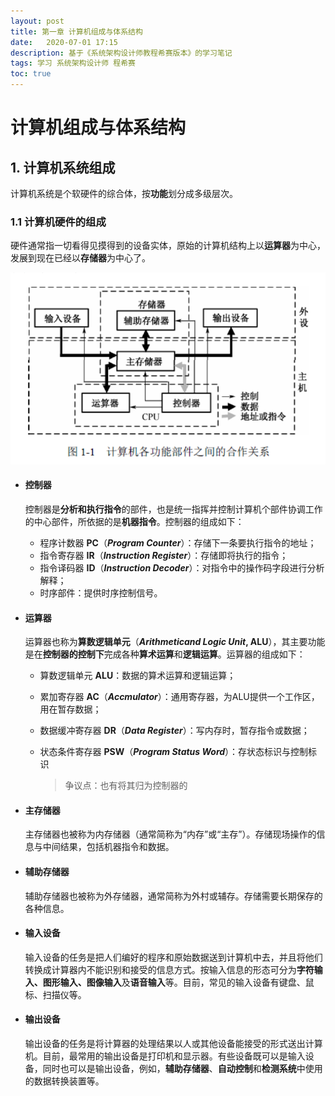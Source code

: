 ```yaml
---
layout: post
title: 第一章 计算机组成与体系结构
date:   2020-07-01 17:15
description: 基于《系统架构设计师教程希赛版本》的学习笔记
tags: 学习 系统架构设计师 程希赛
toc: true
---
```


# 计算机组成与体系结构

## 1. 计算机系统组成

​	计算机系统是个软硬件的综合体，按**功能**划分成多级层次。

### 1.1 计算机硬件的组成

​	硬件通常指一切看得见摸得到的设备实体，原始的计算机结构上以**运算器**为中心，发展到现在已经以**存储器**为中心了。

![计算机各功能件的合作关系](/assets/images/2020-07-01-first-capture/20200705173441.png)

* #### 控制器

  控制器是**分析和执行指令**的部件，也是统一指挥并控制计算机个部件协调工作的中心部件，所依据的是**机器指令**。控制器的组成如下：

  * 程序计数器 **PC**（***Program Counter***）：存储下一条要执行指令的地址；
  * 指令寄存器 **IR**（***Instruction Register***）：存储即将执行的指令；
  * 指令译码器 **ID**（***Instruction Decoder***）：对指令中的操作码字段进行分析解释；
  * 时序部件：提供时序控制信号。

* #### 运算器

  运算器也称为**算数逻辑单元**（***Arithmeticand Logic Unit*, ALU**），其主要功能是在**控制器的控制下**完成各种**算术运算**和**逻辑运算**。运算器的组成如下：

  * 算数逻辑单元 **ALU**：数据的算术运算和逻辑运算；

  * 累加寄存器 **AC**（***Accmulator***）：通用寄存器，为ALU提供一个工作区，用在暂存数据；

  * 数据缓冲寄存器 **DR**（***Data Register***）：写内存时，暂存指令或数据；

  * 状态条件寄存器 **PSW**（***Program Status Word***）：存状态标识与控制标识

    > 争议点：也有将其归为控制器的

* #### 主存储器

  主存储器也被称为内存储器（通常简称为“内存”或“主存”）。存储现场操作的信息与中间结果，包括机器指令和数据。

* #### 辅助存储器

  辅助存储器也被称为外存储器，通常简称为外村或辅存。存储需要长期保存的各种信息。

* #### 输入设备

  输入设备的任务是把人们编好的程序和原始数据送到计算机中去，并且将他们转换成计算器内不能识别和接受的信息方式。按输入信息的形态可分为**字符输入、图形输入、图像输入**及**语音输入**等。目前，常见的输入设备有键盘、鼠标、扫描仪等。

* #### 输出设备

  输出设备的任务是将计算器的处理结果以人或其他设备能接受的形式送出计算机。目前，最常用的输出设备是打印机和显示器。有些设备既可以是输入设备，同时也可以是输出设备，例如，**辅助存储器**、**自动控制**和**检测系统**中使用的数据转换装置等。